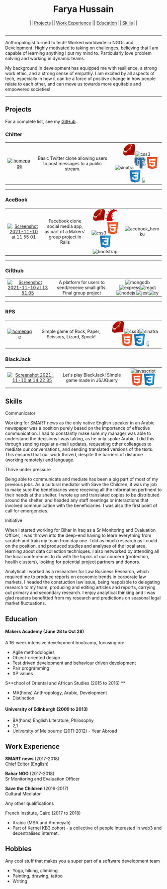 <h1 align="center">Farya Hussain</h1>

<div align="center">|| <a href="#projects">Projects</a> ||
<a href="#experience">Work Experience</a> ||
<a href="#education">Education</a> ||
<a href="#skills">Skills</a> ||</div>  
</br>

----------
Anthropologist turned to tech! Worked worldwide in NGOs and Development.  Highly motivated to taking on challenges, believing that I am capable of learning anything I put my mind to.  Particularly love problem solving and working in dynamic teams.  

My background in development has equipped me with resilience, a strong work ethic, and a strong sense of empathy. I am excited by all aspects of tech, especially in how it can be a force of positive change in how people relate to each other, and can move us towards more equitable and empowered societies!       

<!-- After graduation I worked in several places (France, Greece, Iraq and Egypt), in various roles within international development agencies. Between then and now, I have studied Arabic at the French Institute in Cairo, trained at a Muay Thai camp, worked as a project manager on some local construction projects, started teaching myself how to code, and received two scholarships (Makers and Kernel) to learn more about tech, coding, and web3! -->

<!-- Since June 2021, I have been studying with a full scholarship at Makers Academy, a developer bootcamp. Intensive, the course has given me fundamentals of software development through making interesting projects. I have also been learning best coding practices. I am excited to be in a dynamic and creative working environment! -->

--------

<!-- Row 1 -->
<!-- <div align="center">| <img src="https://camo.githubusercontent.com/ebba410edfb05353d7b46b3107304e7deeee8c6c12bc8769115f2dce43d11da0/68747470733a2f2f75706c6f61642e77696b696d656469612e6f72672f77696b6970656469612f636f6d6d6f6e732f362f36612f4a6176615363726970742d6c6f676f2e706e67" alt="javascript" width="40" height="40" data-canonical-src="https://upload.wikimedia.org/wikipedia/commons/6/6a/JavaScript-logo.png" style="max-width: 100%;"> |--|<img src="https://raw.githubusercontent.com/devicons/devicon/master/icons/ruby/ruby-original.svg" alt="ruby" width="40" height="40" style="max-width: 100%;">
|--|<img src="https://raw.githubusercontent.com/devicons/devicon/master/icons/html5/html5-original.svg" alt="html5" width="40" height="40" style="max-width: 100%;">|<img src="https://raw.githubusercontent.com/devicons/devicon/master/icons/css3/css3-original.svg" alt="css3" width="40" height="40" style="max-width: 100%;">| <img src="https://raw.githubusercontent.com/file-icons/source/master/svg/RSpec.svg?sanitize=true" alt="css3" width="40" height="40" style="max-width: 100%;">|<img src="https://camo.githubusercontent.com/b7bcf38107c15d49ce51fa0bc14fb230560a7ba3925d561b6b3b0f5dcb38bb42/68747470733a2f2f7777772e766563746f726c6f676f2e7a6f6e652f6c6f676f732f6a61736d696e652f6a61736d696e652d69636f6e2e737667" alt="jasmine" width="40" height="40" data-canonical-src="https://www.vectorlogo.zone/logos/jasmine/jasmine-icon.svg" style="max-width: 100%;">|<img src="https://camo.githubusercontent.com/2d4521ddf7c11a388ead08b890240554eb9c64a6438ff40fcfeae4724698ab89/68747470733a2f2f706963732e6672656569636f6e732e696f2f75706c6f6164732f69636f6e732f706e672f383537353134373833313535333735303337392d36342e706e67" alt="react" width="40" height="40" data-canonical-src="https://pics.freeicons.io/uploads/icons/png/8575147831553750379-64.png" style="max-width: 100%;">|<img src ="https://iconape.com/wp-content/png_logo_vector/sinatra-logo.png" style="max-width:50%;>| 

| <img src="https://camo.githubusercontent.com/b435190f010fa196ad12d86b6f3debf7167d51c042ce8247aadbc82bfb6e3c9e/68747470733a2f2f706963732e6672656569636f6e732e696f2f75706c6f6164732f69636f6e732f706e672f31353035363334333538313535313934323237382d3531322e706e67" alt="nodejs" width="40" height="40" data-canonical-src="https://pics.freeicons.io/uploads/icons/png/15056343581551942278-512.png" style="max-width: 100%;"> | <img src="https://raw.githubusercontent.com/devicons/devicon/master/icons/rails/rails-plain.svg" alt="rails" width="40" height="40" style="max-width: 100%;"> | <img src="https://github.com/mongodb-js/leaf/raw/master/dist/mongodb-leaf_128x128.png" alt="mongodb" height="40" style="max-width: 100%;"> </a><a href="https://expressjs.com" rel="nofollow"> |<img src="https://raw.githubusercontent.com/devicons/devicon/master/icons/postgresql/postgresql-plain.svg" alt="postgresql" width="40" height="40" style="max-width: 100%;">|<img src="https://camo.githubusercontent.com/40756575fc2fd74b1883ea0cc5c2a49aa7048ab58286f43a121109d69a9ea160/68747470733a2f2f63646e2e6a7364656c6976722e6e65742f67682f64657669636f6e732f64657669636f6e2f69636f6e732f657870726573732f657870726573732d6f726967696e616c2e737667" alt="express" width="40" height="40" data-canonical-src="https://cdn.jsdelivr.net/gh/devicons/devicon/icons/express/express-original.svg" style="max-width: 100%;">|<img src="https://camo.githubusercontent.com/fd37a0ed465d6e14411705324a0d21739377f54ab6d0ae146c68fca8777e16c7/68747470733a2f2f63646e2e6a7364656c6976722e6e65742f67682f64657669636f6e732f64657669636f6e2f69636f6e732f6a6573742f6a6573742d706c61696e2e737667" alt="jest" width="40" height="40" data-canonical-src="https://cdn.jsdelivr.net/gh/devicons/devicon/icons/jest/jest-plain.svg" style="max-width: 100%;">|<img src="https://raw.githubusercontent.com/devicons/devicon/master/icons/vscode/vscode-original.svg" alt="vscode" width="40" height="40" style="max-width: 100%;">|<img src="https://raw.githubusercontent.com/devicons/devicon/master/icons/github/github-original.svg" alt="github" width="40" height="40" style="max-width: 100%;">|<img src="https://camo.githubusercontent.com/105d6aa4ccfe106979d0628bcfd9cebb5640cbd657c39a849e9ab8201ec87fcb/68747470733a2f2f7777772e6d61696c736c7572702e636f6d2f6173736574732f6272616e64732f63617079626172612e706e67" data-canonical-src="https://www.mailslurp.com/assets/brands/capybara.png" style="max-width: 5%; height:40px;">
</div>
 -->


## Projects

For a complete list, see my <a href= "https://github.com/Xfarya?tab=repositories">GitHub</a>.

### Chitter

<table align="center">
    <tr>
    <td align="center"><a href="https://github.com/Xfarya/chitter-challenge#readme"><img width="100%" alt="homepage" src="https://user-images.githubusercontent.com/76533997/141092899-252e9214-85b5-44b8-b26c-25a15b5c69e1.png"></a></td>
    <td align="center">Basic Twitter clone allowing users to post messages to a public stream.</td>
    <td align="center"><img src="https://raw.githubusercontent.com/devicons/devicon/master/icons/ruby/ruby-original.svg" alt="ruby" width="40" height="40"/><img src="https://raw.githubusercontent.com/file-icons/source/master/svg/RSpec.svg?sanitize=true" alt="css3" width="40" height="40" style="max-width: 100%;"><img src ="https://iconape.com/wp-content/png_logo_vector/sinatra-logo.png" alt="sinatra" width:="40" height="40"/><img src="https://raw.githubusercontent.com/devicons/devicon/master/icons/postgresql/postgresql-plain.svg" alt="postgresql" width="40" height="40"/><img src="https://raw.githubusercontent.com/devicons/devicon/master/icons/html5/html5-original.svg" alt="html5" width="40" height="40"/><img src="https://raw.githubusercontent.com/devicons/devicon/master/icons/css3/css3-original.svg" alt="css3" width="40" height="40"/> <img src="https://camo.githubusercontent.com/105d6aa4ccfe106979d0628bcfd9cebb5640cbd657c39a849e9ab8201ec87fcb/68747470733a2f2f7777772e6d61696c736c7572702e636f6d2f6173736574732f6272616e64732f63617079626172612e706e67" data-canonical-src="https://www.mailslurp.com/assets/brands/capybara.png" style="max-width: 5%; height:40px;"></td>
    </tr>
</table>
    
----------
    
### AceBook

<table align="center">
    <tr>
     <td align="center"><a href="https://github.com/Xfarya/acebook-rails-template-simple"><img width="100%" alt="Screenshot 2021-11-10 at 11 55 01" src="https://user-images.githubusercontent.com/76533997/141108673-f578fa97-d367-4d9a-9a1d-2b70e409a4e6.png">
    </a></td>
     <td align="center">Facebook clone social media app, as part of a Makers' group project in Rails </td>
    <td align="center" width: "90"><img src="https://raw.githubusercontent.com/devicons/devicon/master/icons/ruby/ruby-original.svg" alt="ruby" width="40" height="40" style="max-width: 100%;"><img src="https://raw.githubusercontent.com/devicons/devicon/master/icons/rails/rails-plain.svg" alt="rails" width="40" height="40" style="max-width: 100%;"><img src="https://raw.githubusercontent.com/file-icons/source/master/svg/RSpec.svg?sanitize=true" alt="css3" width="40" height="40" style="max-width: 100%;"><img src="https://raw.githubusercontent.com/devicons/devicon/master/icons/html5/html5-original.svg" alt="html5" width="40" height="40" style="max-width: 100%;"><img src="https://raw.githubusercontent.com/devicons/devicon/master/icons/css3/css3-original.svg" alt="css3" width="40" height="40" style="max-width: 100%;"><img src="https://camo.githubusercontent.com/c76217244e1b3700a87058abf858e20a313b06dfadd972121d0d42de5bd20fa5/68747470733a2f2f63646e2e6a7364656c6976722e6e65742f67682f64657669636f6e732f64657669636f6e2f69636f6e732f626f6f7473747261702f626f6f7473747261702d6f726967696e616c2e737667" alt="bootstrap" width="40" height="40" data-canonical-src="https://cdn.jsdelivr.net/gh/devicons/devicon/icons/bootstrap/bootstrap-original.svg" style="max-width: 100%;">
 </td>
    <td align="center"><img src="https://camo.githubusercontent.com/e28ded186e568aba00abd5c8830f26d821add2d97ddf4a41cf545ec6a1245758/68747470733a2f2f63646e2e6a7364656c6976722e6e65742f67682f64657669636f6e732f64657669636f6e2f69636f6e732f6865726f6b752f6865726f6b752d706c61696e2e737667" alt="acebook_heroku" width="190" height="190" data-canonical-src="https://cdn.jsdelivr.net/gh/devicons/devicon/icons/heroku/heroku-plain.svg" style="max-width: 100%;"></td>
    </tr>
</table>

--------
    
### Gifthub

<table align="center">
    <tr>
        <td align="center"><a href="https://github.com/Xfarya/work-social">
    <img width="100%" alt="Screenshot 2021-11-10 at 13 51 05" src="https://user-images.githubusercontent.com/76533997/141125312-ecb3a428-ad51-457b-8ded-3b2773a7ae92.png"> </a>
    </td>
        <td align="center">A platform for users to send/receive small gifts. Final group project </td>
        <td align="center"><img src="https://github.com/mongodb-js/leaf/raw/master/dist/mongodb-leaf_128x128.png" alt="mongodb" height="40" style="max-width: 100%;"> <img src="https://camo.githubusercontent.com/40756575fc2fd74b1883ea0cc5c2a49aa7048ab58286f43a121109d69a9ea160/68747470733a2f2f63646e2e6a7364656c6976722e6e65742f67682f64657669636f6e732f64657669636f6e2f69636f6e732f657870726573732f657870726573732d6f726967696e616c2e737667" alt="express" width="40" height="40" data-canonical-src="https://cdn.jsdelivr.net/gh/devicons/devicon/icons/express/express-original.svg" style="max-width: 100%;"><img src="https://camo.githubusercontent.com/2d4521ddf7c11a388ead08b890240554eb9c64a6438ff40fcfeae4724698ab89/68747470733a2f2f706963732e6672656569636f6e732e696f2f75706c6f6164732f69636f6e732f706e672f383537353134373833313535333735303337392d36342e706e67" alt="react" width="40" height="40" data-canonical-src="https://pics.freeicons.io/uploads/icons/png/8575147831553750379-64.png" style="max-width: 100%;"><img src="https://camo.githubusercontent.com/b435190f010fa196ad12d86b6f3debf7167d51c042ce8247aadbc82bfb6e3c9e/68747470733a2f2f706963732e6672656569636f6e732e696f2f75706c6f6164732f69636f6e732f706e672f31353035363334333538313535313934323237382d3531322e706e67" alt="nodejs" width="40" height="40" data-canonical-src="https://pics.freeicons.io/uploads/icons/png/15056343581551942278-512.png" style="max-width: 100%;"> <img src="https://camo.githubusercontent.com/fd37a0ed465d6e14411705324a0d21739377f54ab6d0ae146c68fca8777e16c7/68747470733a2f2f63646e2e6a7364656c6976722e6e65742f67682f64657669636f6e732f64657669636f6e2f69636f6e732f6a6573742f6a6573742d706c61696e2e737667" alt="jest" width="40" height="40" data-canonical-src="https://cdn.jsdelivr.net/gh/devicons/devicon/icons/jest/jest-plain.svg" style="max-width: 100%;"><img src="https://avatars.githubusercontent.com/u/8908513?s=280&v=4" alt="cy" width="30" height="50" style="width:80%;"></td>
    </tr>
</table>
    
-----------
### RPS

<table align="center">
    <tr>
        <td align="center"><a href="https://github.com/Xfarya/chitter-challenge#readme"><img width="100%" alt="homepage" src="https://user-images.githubusercontent.com/76533997/141092899-252e9214-85b5-44b8-b26c-25a15b5c69e1.png"></a></td>
        <td align="center">Simple game of Rock, Paper, Scissors, Lizard, Spock!</td>
        <td align="center"><img src="https://raw.githubusercontent.com/devicons/devicon/master/icons/ruby/ruby-original.svg" alt="ruby" width="40" height="40"/><img src="https://raw.githubusercontent.com/file-icons/source/master/svg/RSpec.svg?sanitize=true" alt="css3" width="40" height="40" style="max-width: 100%;"><img src ="https://iconape.com/wp-content/png_logo_vector/sinatra-logo.png" alt="sinatra" width:="40" height="40"/><img src="https://raw.githubusercontent.com/devicons/devicon/master/icons/html5/html5-original.svg" alt="html5" width="40" height="40"/><img src="https://raw.githubusercontent.com/devicons/devicon/master/icons/css3/css3-original.svg" alt="css3" width="40" height="40"/> <img src="https://camo.githubusercontent.com/105d6aa4ccfe106979d0628bcfd9cebb5640cbd657c39a849e9ab8201ec87fcb/68747470733a2f2f7777772e6d61696c736c7572702e636f6d2f6173736574732f6272616e64732f63617079626172612e706e67" data-canonical-src="https://www.mailslurp.com/assets/brands/capybara.png" style="max-width: 5%; height:40px;"></td>
    </tr>
</table>

### BlackJack

<table align="center">
    <tr>
        <td align="center"><a href="https://github.com/Xfarya/blackjack/blob/main/README.md">
            <img width="100%" alt="Screenshot 2021-11-10 at 14 22 35" src="https://user-images.githubusercontent.com/76533997/141130461-890c7969-8ded-4063-a3b3-83bba88d6983.png"></td>
        <td align="center">Let's play BlackJack! Simple game made in JS/JQuery</td>
        <td align="center"><img src="https://camo.githubusercontent.com/ebba410edfb05353d7b46b3107304e7deeee8c6c12bc8769115f2dce43d11da0/68747470733a2f2f75706c6f61642e77696b696d656469612e6f72672f77696b6970656469612f636f6d6d6f6e732f362f36612f4a6176615363726970742d6c6f676f2e706e67" alt="javascript" width="40" height="40" data-canonical-src="https://upload.wikimedia.org/wikipedia/commons/6/6a/JavaScript-logo.png" style="max-width: 100%;"><img src="https://raw.githubusercontent.com/devicons/devicon/master/icons/html5/html5-original.svg" alt="html5" width="40" height="40"/><img src="https://raw.githubusercontent.com/devicons/devicon/master/icons/css3/css3-original.svg" alt="css3" width="40" height="40"/> </td>
    </tr>
</table>



## Skills

<!--
-STAR
-What was the situation/task? (ST)

-How was the skill used?

-What did you do? (action)

-What was the result?

Consider skills relevent to software development. Then consider your best skills. Pick 2-4 skills and write a short descriptive paragraph for each one. You should demonstrate how capable you are at this skill with examples.
(Using a STAR example Paragraph) Consider the questions below.
 -->

Communicator

Working for SMART news as the only native English speaker in an Arabic newspaper was a position purely based on the importance of effective communication. I had to constantly make sure my manager was able to understand the decisions I was taking, as he only spoke Arabic. I did this through sending regular e-mail updates, requesting other colleagues to mediate our conversations, and sending translated versions of the texts. This ensured that our work thrived, despite the barriers of distance (working remotely) and language.

Thrive under pressure

Being able to communicate and mediate has been a big part of most of my previous jobs. As a cultural mediator with Save the Children, it was my job to make sure the beneficiaries were receiving all the information pertinent to their needs at the shelter. I wrote up and translated copies to be distributed around the shelter, and headed any staff meetings or interactions that involved communication with the beneficiaries. I was also the first point of call for emergencies.

Initiative

When I started working for Bihar in Iraq as a Sr Monitoring and Evaluation Officer, I was thrown into the deep-end having to learn everything from scratch and train my team from day one. I did as much research as I could on the position, and produced studies and analyses of the local area, learning about data collection techniques. I also networked by attending all the local conferences to do with the topics of our concern (protection, health clusters), looking for potential project partners and donors.

Analytical
I worked as a researcher for Law Business Research, which required me to produce reports on economic trends in corporate law markets. I headed the constuction law issue, being respoisble to delegating research to my team, producing and editing articles and reports, carrying out primary and secondary research. I enjoy analytical thinking and I was glad readers benefitted from my research and predictions on seasonal legal market fluctuations.

<!-- #### This Skill

- Experience
- Achievements
- Evidence (STAR)

#### Another Skill

Descriptive paragraph of how capable you are at this skill and, if relevant, how it has developed (again use STAR for this)

- I achieved A during my work at B (job, or otherwise)
- I contributed to the growth of X while doing Y (job, or otherwise)
- I built this, made this, broke this, fixed this, etc.
- A link to some on-line evidence (blogs, videos, articles, etc.)
 -->

## Education

#### Makers Academy (June 28 to Oct 28)

<!-- - Use short descriptions of what you did and a skill you used. (Similar to format from the 'Work Experience' section above) -->
<!-- - e.g Frequently used pairing in order to problem solve effeciently, requiring teamwork and communication.
- you might also mention aspects some other skills/knowledge listed below:
- OOP, TDD, MVC, DDD
- Agile/XP
- Ruby, Rails, JavaScript
- RSpec, Jasmine -->

A 16-week intensive development bootcamp, focusing on:

- Agile methodologies
- Object-oriented design
- Test driven development and behaviour driven development
- Pair programming
- XP values

S**chool of Oriental and African Studies (2015 to 2016)
**

- MA(hons) Anthropology, Arabic, Development
- Distinction

#### University of Edinburgh (2009 to 2013)

- BA(hons) English Literature, Philosophy
- 2,1
- University of Melbourne (2011-2012) - Year Abroad

## Work Experience

**SMART news** (2017-2018)  
Chief Editor (English)

<!-- - Any experience, including roles and responsibilities and results achived in bullet point format. -->

**Bahar NGO** (2017-2018)  
Sr Monitoring and Evaluation Officer

<!-- - Any experience relevent to software development -->

**Save the Children** (2016-2017)  
Cultural Mediator

<!-- - Any experience relevent to software development
 -->

Any other qualifications

<!--
That in some arguable way make you a better software developer or well-rounded person
 -->

French Institute, Cairo (2017 to 2018)

- Arabic (MSA and Ammeyah)
- Part of Kernel KB3 cohort - a collective of people interested in web3 and decentralised internet.

## Hobbies

Any cool stuff that makes you a super part of a software development team

- Yoga, hiking, climbing
- Painting, drawing, tattoo
- Writing
